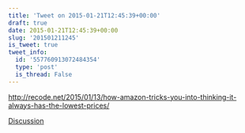 ```yaml
---
title: 'Tweet on 2015-01-21T12:45:39+00:00'
draft: true
date: 2015-01-21T12:45:39+00:00
slug: '201501211245'
is_tweet: true
tweet_info:
  id: '557760913072484354'
  type: 'post'
  is_thread: False
---
```




<http://recode.net/2015/01/13/how-amazon-tricks-you-into-thinking-it-always-has-the-lowest-prices/>

[Discussion](https://x.com/sytelus/status/557760913072484354)
